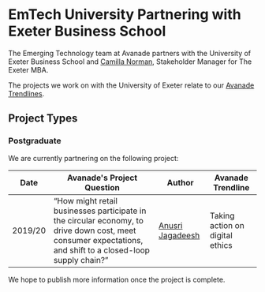 # EmTech University Partnering with Exeter Business School

The Emerging Technology team at Avanade partners with the University of Exeter Business School and [Camilla Norman](https://www.linkedin.com/in/camilla-norman-a931422/), Stakeholder Manager for The Exeter MBA.

The projects we work on with the University of Exeter relate to our [Avanade Trendlines](https://www.avanade.com/en/thinking/research-and-insights/trendlines).

## Project Types

### Postgraduate

We are currently partnering on the following project:

| Date    | Avanade's Project Question                                                                                                                                  | Author                                                    | Avanade Trendline               |
| ------- | ----------------------------------------------------------------------------------------------------------------------------------------------------------- | --------------------------------------------------------- | ------------------------------- |
| 2019/20 | “How might retail businesses participate in the circular economy, to drive down cost, meet consumer expectations, and shift to a closed-loop supply chain?” | [Anusri Jagadeesh](https://www.linkedin.com/in/anusri-j/) | Taking action on digital ethics |

We hope to publish more information once the project is complete.

